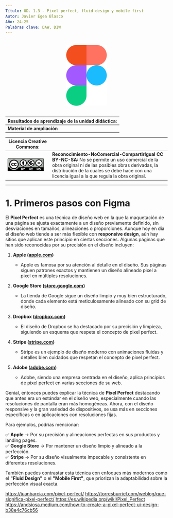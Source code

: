 ```yaml
---
Título: UD. 1.3 - Pixel perfect, fluid design y mobile first 
Autor: Javier Egea Blasco  
Año: 24-25  
Palabras clave: DAW, DIW  
---
```


<br>
<div align="center">
  <img src="./img/Figma-logo.svg.png" width="25%">
</div>

<br>

| **Resultados de aprendizaje de la unidad didáctica:** |
|-|
| **Material de ampliación**|



| **Licencia Creative Commons:** ||
| - | - |
| <img src="./img/by-nc-nd-eu_.png" width=90%> | **Reconocimiento-NoComercial-CompartirIgual CC BY-NC-SA:** No se permite un uso comercial de la obra original ni de las posibles obras derivadas, la distribución de la cuales se debe hace con una licencia igual a la que regula la obra original. |
---  
 

# 1. Primeros pasos con Figma


El **Pixel Perfect** es una técnica de diseño web en la que la maquetación de una página se ajusta exactamente a un diseño previamente definido, sin desviaciones en tamaños, alineaciones o proporciones. Aunque hoy en día el diseño web tiende a ser más flexible con **responsive design**, aún hay sitios que aplican este principio en ciertas secciones. Algunas páginas que han sido reconocidas por su precisión en el diseño incluyen:

1. **Apple ([apple.com](https://www.apple.com))**  
   - Apple es famosa por su atención al detalle en el diseño. Sus páginas siguen patrones exactos y mantienen un diseño alineado pixel a pixel en múltiples resoluciones.

2. **Google Store ([store.google.com](https://store.google.com))**  
   - La tienda de Google sigue un diseño limpio y muy bien estructurado, donde cada elemento está meticulosamente alineado con su grid de diseño.

3. **Dropbox ([dropbox.com](https://www.dropbox.com))**  
   - El diseño de Dropbox se ha destacado por su precisión y limpieza, siguiendo un esquema que respeta el concepto de pixel perfect.

4. **Stripe ([stripe.com](https://stripe.com))**  
   - Stripe es un ejemplo de diseño moderno con animaciones fluidas y detalles bien cuidados que respetan el concepto de pixel perfect.

5. **Adobe ([adobe.com](https://www.adobe.com))**  
   - Adobe, siendo una empresa centrada en el diseño, aplica principios de pixel perfect en varias secciones de su web.


Genial, entonces puedes explicar la técnica de **Pixel Perfect** destacando que antes era un estándar en el diseño web, especialmente cuando las resoluciones de pantalla eran más homogéneas. Ahora, con el diseño responsive y la gran variedad de dispositivos, se usa más en secciones específicas o en aplicaciones con resoluciones fijas.  

Para ejemplos, podrías mencionar:  

✅ **Apple** → Por su precisión y alineaciones perfectas en sus productos y landing pages.  
✅ **Google Store** → Por mantener un diseño limpio y alineado a la perfección.  
✅ **Stripe** → Por su diseño visualmente impecable y consistente en diferentes resoluciones.  

También puedes contrastar esta técnica con enfoques más modernos como el **"Fluid Design"** o el **"Mobile First"**, que priorizan la adaptabilidad sobre la perfección visual exacta.  





https://juanbarcia.com/pixel-perfect/
https://torresburriel.com/weblog/que-significa-pixel-perfect/
https://es.wikipedia.org/wiki/Pixel_Perfect
https://andsiosa.medium.com/how-to-create-a-pixel-perfect-ui-design-b38e4c76cb56
